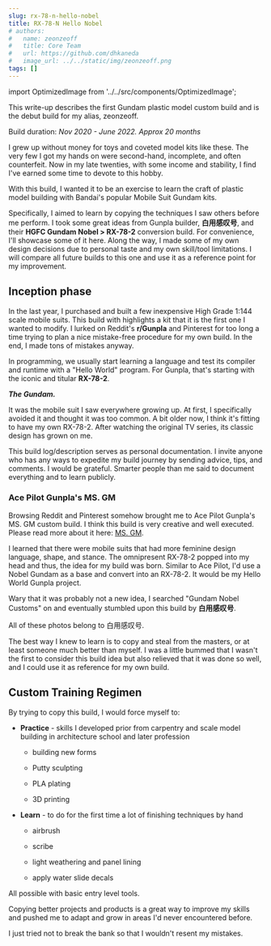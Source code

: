 ```yaml
---
slug: rx-78-n-hello-nobel
title: RX-78-N Hello Nobel
# authors:
#   name: zeonzeoff
#   title: Core Team
#   url: https://github.com/dhkaneda
#   image_url: ../../static/img/zeonzeoff.png
tags: []
---
```


import OptimizedImage from '../../src/components/OptimizedImage';

This write-up describes the first Gundam plastic model custom build and is the debut build for my alias, zeonzeoff.

Build duration: *Nov 2020 - June 2022. Approx 20 months*

<OptimizedImage publicId="rx-78-n/jltzzljcdz3o7adgc9bz" />

I grew up without money for toys and coveted model kits like these. The very few I got my hands on were second-hand, incomplete, and often counterfeit. Now in my late twenties, with some income and stability, I find I've earned some time to devote to this hobby.

With this build, I wanted it to be an exercise to learn the craft of plastic model building with Bandai's popular Mobile Suit Gundam kits.

Specifically, I aimed to learn by copying the techniques I saw others before me perform. I took some great ideas from Gunpla builder, **白用感叹号**, and their **HGFC Gundam Nobel > RX-78-2** conversion build. For convenience, I'll showcase some of it here. Along the way, I made some of my own design decisions due to personal taste and my own skill/tool limitations. I will compare all future builds to this one and use it as a reference point for my improvement.

## Inception phase

In the last year, I purchased and built a few inexpensive High Grade 1:144 scale mobile suits. This build with highlights a kit that it is the first one I wanted to modify. I lurked on Reddit's **r/Gunpla** and Pinterest for too long a time trying to plan a nice mistake-free procedure for my own build. In the end, I made tons of mistakes anyway.

In programming, we usually start learning a language and test its compiler and runtime with a "Hello World" program. For Gunpla, that's starting with the iconic and titular **RX-78-2**.

***The Gundam.***

It was the mobile suit I saw everywhere growing up. At first, I specifically avoided it and thought it was too common. A bit older now, I think it's fitting to have my own RX-78-2. After watching the original TV series, its classic design has grown on me.

This build log/description serves as  personal documentation. I invite anyone who has any ways to expedite my build journey by sending advice, tips, and comments. I would be grateful. Smarter people than me said to document everything and to learn publicly.

### Ace Pilot Gunpla's MS. GM

Browsing Reddit and Pinterest somehow brought me to Ace Pilot Gunpla's MS. GM custom build. I think this build is very creative and well executed. Please read more about it here: [MS. GM](https://acepilotgunpla.com/2020/07/15/ms-gm/).

I learned that there were mobile suits that had more feminine design language, shape, and stance. The omnipresent RX-78-2 popped into my head and thus, the idea for my build was born. Similar to Ace Pilot, I'd use a Nobel Gundam as a base and convert into an RX-78-2. It would be my Hello World Gunpla project.

Wary that it was probably not a new idea, I searched "Gundam Nobel Customs" on and eventually stumbled upon this build by **白用感叹号**.

All of these photos belong to 白用感叹号.

The best way I knew to learn is to copy and steal from the masters, or at least someone much better than myself. I was a little bummed that I wasn't the first to consider this build idea but also relieved that it was done so well, and I could use it as reference for my own build.

## Custom Training Regimen

By trying to copy this build, I would force myself to:

- **Practice** - skills I developed prior from carpentry and scale model building in architecture school and later profession

  - building new forms

  - Putty sculpting

  - PLA plating

  - 3D printing

- **Learn** - to do for the first time a lot of finishing techniques by hand

  - airbrush

  - scribe

  - light weathering and panel lining

  - apply water slide decals

All possible with basic entry level tools.

Copying better projects and products is a great way to improve my skills and pushed me to adapt and grow in areas I'd never encountered before.

I just tried not to break the bank so that I wouldn't resent my mistakes.
